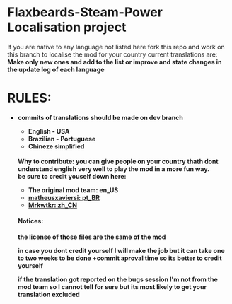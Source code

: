 Flaxbeards-Steam-Power Localisation project
======================
If you are native to any language not listed here fork this repo and work on this branch to localise the mod for your country current translations are: <br>
<b>Make only new ones and add to the list or improve and state changes in the update log of each language<b/>
<h1><b>RULES:</b></h1>
<ul>
<li>commits of translations should be made on dev branch</li>
<ul>
<li>English - USA</li>
<li>Brazilian - Portuguese</li>
<li>Chineze simplified</li>
</ul>
<br>
<b>
Why to contribute:
you can give people on your country thath dont understand english very well to play the mod in a more fun way.<br>
be sure to credit youself down here:
<ul>
<li>The original mod team: en_US</li>
<li><a href="https://github.com/matheusxaviersi">matheusxaviersi: pt_BR</a></li>
<li><a href="https://github.com/Mrkwtkr">Mrkwtkr: zh_CN</a></li>
</ul></b>
<h4>Notices:</h4>
<p>the license of those files are the same of the mod</p>
<p>in case you dont credit yourself I will make the job but it can take one to two weeks to be done +commit aproval time so its better to credit yourself</p>
<p>if the translation got reported on the bugs session I'm not from the mod team so I cannot tell for sure but its most likely to get your translation excluded</p>